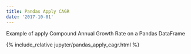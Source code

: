 ```yaml
---
title: Pandas Apply CAGR
date: '2017-10-01'
---
```


Example of apply Compound Annual Growth Rate on a Pandas DataFrame

<!-- excerpt separator -->

{% include_relative jupyter/pandas_apply_cagr.html %}
